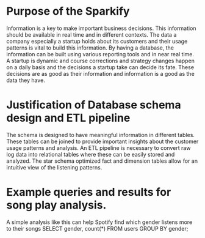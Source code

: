 # Purpose of the Sparkify

Information is a key to make important business decisions. This information should be available in real time and in different contexts. The data a company especially a startup holds about its customers and their usage patterns is vital to build this information. By having a database, the information can be built using various reporting tools and in near real time. A startup is dynamic and course corrections and strategy changes happen on a daily basis and the decisions a startup take can decide its fate. These decisions are as good as their information and information is a good as the data they have.

# Justification of Database schema design and ETL pipeline

The schema is designed to have meaningful information in different tables. These tables can be joined to provide important insights about the customer usage patterns and analysis. An ETL pipeline is necessary to convert raw log data into relational tables where these can be easily stored and analyzed. The star schema optimized fact and dimension tables allow for an intuitive view of the listening patterns.

# Example queries and results for song play analysis.

A simple analysis like this can help Spotify find which gender listens more to their songs
SELECT gender, count(*) FROM users GROUP BY gender;
